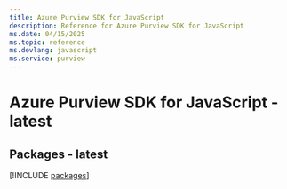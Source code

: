 ```yaml
---
title: Azure Purview SDK for JavaScript
description: Reference for Azure Purview SDK for JavaScript
ms.date: 04/15/2025
ms.topic: reference
ms.devlang: javascript
ms.service: purview
---
```

# Azure Purview SDK for JavaScript - latest
## Packages - latest
[!INCLUDE [packages](purview-index.md)]